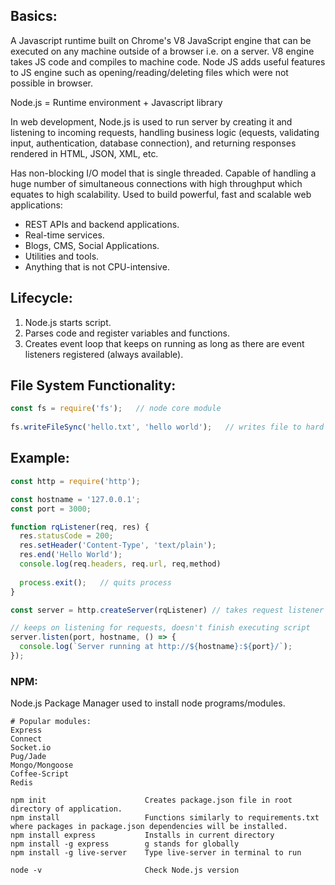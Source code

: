 ## Basics:
A Javascript runtime built on Chrome's V8 JavaScript engine that can be executed on any machine outside of a browser i.e. on a server. V8 engine takes JS code and compiles to machine code. Node JS adds useful features to JS engine such as opening/reading/deleting files which were not possible in browser.

Node.js = Runtime environment + Javascript library

In web development, Node.js is used to run server by creating it and listening to incoming requests, handling business logic (equests, validating input, authentication, database connection), and returning responses rendered in HTML, JSON, XML, etc.

Has non-blocking I/O model that is single threaded. Capable of handling a huge number of simultaneous connections with high
throughput which equates to high scalability. Used to build powerful, fast and scalable web applications:
- REST APIs and backend applications.
- Real-time services.
- Blogs, CMS, Social Applications.
- Utilities and tools.
- Anything that is not CPU-intensive.

## Lifecycle:
1) Node.js starts script.
2) Parses code and register variables and functions.
3) Creates event loop that keeps on running as long as there are event listeners registered (always available).

## File System Functionality:

```javascript
const fs = require('fs');   // node core module 
  
fs.writeFileSync('hello.txt', 'hello world');   // writes file to hard drive
```

## Example:
```javascript
const http = require('http');

const hostname = '127.0.0.1';
const port = 3000;

function rqListener(req, res) {
  res.statusCode = 200;
  res.setHeader('Content-Type', 'text/plain');
  res.end('Hello World');
  console.log(req.headers, req.url, req,method)
  
  process.exit();   // quits process
}

const server = http.createServer(rqListener) // takes request listener as arg that will execute for every incoming request

// keeps on listening for requests, doesn't finish executing script
server.listen(port, hostname, () => {
  console.log(`Server running at http://${hostname}:${port}/`);
});
```

### NPM:
Node.js Package Manager used to install node programs/modules.

```
# Popular modules:
Express
Connect
Socket.io
Pug/Jade
Mongo/Mongoose
Coffee-Script
Redis

npm init                      Creates package.json file in root directory of application.
npm install                   Functions similarly to requirements.txt where packages in package.json dependencies will be installed.
npm install express           Installs in current directory
npm install -g express        g stands for globally
npm install -g live-server    Type live-server in terminal to run

node -v                       Check Node.js version
```


